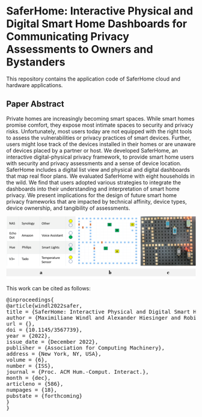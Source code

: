 # SaferHome: Interactive Physical and Digital Smart Home Dashboards for Communicating Privacy Assessments to Owners and Bystanders
This repository contains the application code of SaferHome cloud and hardware applications.

## Paper Abstract
Private homes are increasingly becoming smart spaces. While smart homes promise comfort, they expose most intimate spaces to security and privacy risks. Unfortunately, most users today are not equipped with the right tools to assess the vulnerabilities or privacy practices of smart devices. Further, users might lose track of the devices installed in their homes or are unaware of devices placed by a partner or host. We developed SaferHome, an interactive digital-physical privacy framework, to provide smart home users with security and privacy assessments and a sense of device location. SaferHome includes a digital list view and physical and digital dashboards that map real floor plans. We evaluated SaferHome with eight households in the wild. We find that users adopted various strategies to integrate the dashboards into their understanding and interpretation of smart home privacy. We present implications for the design of future smart home privacy frameworks that are impacted by technical affinity, device types, device ownership, and tangibility of assessments.

<img src="saferhome.png" width="900px"/>

This work can be cited as follows:
<pre>
@inproceedings{
@article{windl2022safer,
title = {SaferHome: Interactive Physical and Digital Smart Home Dashboards for Communicating Privacy Assessments to Owners and Bystanders},
author = {Maximiliane Windl and Alexander Hiesinger and Robin Welsch and Albrecht Schmidt and Sebastian S. Feger},
url = {},
doi = {10.1145/3567739},
year = {2022},
issue_date = {December 2022},
publisher = {Association for Computing Machinery},
address = {New York, NY, USA},
volume = {6},
number = {ISS},
journal = {Proc. ACM Hum.-Comput. Interact.},
month = {dec},
articleno = {586},
numpages = {18},
pubstate = {forthcoming}
}
}
</pre>
